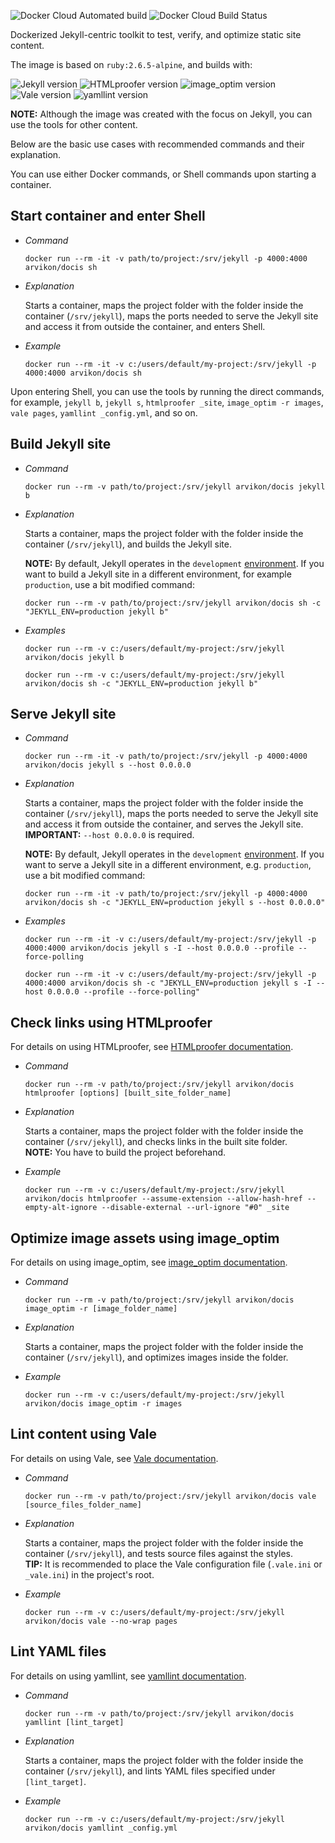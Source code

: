 ![Docker Cloud Automated build](https://img.shields.io/docker/cloud/automated/arvikon/docis) ![Docker Cloud Build Status](https://img.shields.io/docker/cloud/build/arvikon/docis)

Dockerized Jekyll-centric toolkit to test, verify, and optimize static site content.

The image is based on `ruby:2.6.5-alpine`, and builds with:

![Jekyll version](https://img.shields.io/badge/Jekyll-4.0.0-informational) ![HTMLproofer version](https://img.shields.io/badge/HTMLproofer-3.15.1-informational) ![image_optim version](https://img.shields.io/badge/image__optim-0.26.5-informational) ![Vale version](https://img.shields.io/badge/Vale-2.0.0--beta.2-informational) ![yamllint version](https://img.shields.io/badge/yamllint-1.17.0-informational)

**NOTE:** Although the image was created with the focus on Jekyll, you can use the tools for other content.

Below are the basic use cases with recommended commands and their explanation.

You can use either Docker commands, or Shell commands upon starting a container.

## Start container and enter Shell

- _Command_

  ```
  docker run --rm -it -v path/to/project:/srv/jekyll -p 4000:4000 arvikon/docis sh
  ```

- _Explanation_

  Starts a container, maps the project folder with the folder inside the container (`/srv/jekyll`), maps the ports needed to serve the Jekyll site and access it from outside the container, and enters Shell.

- _Example_

  ```
  docker run --rm -it -v c:/users/default/my-project:/srv/jekyll -p 4000:4000 arvikon/docis sh
  ```

Upon entering Shell, you can use the tools by running the direct commands, for example, `jekyll b`, `jekyll s`, `htmlproofer _site`, `image_optim -r images`, `vale pages`, `yamllint _config.yml`, and so on.

## Build Jekyll site

- _Command_

  ```
  docker run --rm -v path/to/project:/srv/jekyll arvikon/docis jekyll b
  ```

- _Explanation_

  Starts a container, maps the project folder with the folder inside the container (`/srv/jekyll`), and builds the Jekyll site.

  **NOTE:** By default, Jekyll operates in the `development` [environment](https://jekyllrb.com/docs/configuration/environments/). If you want to build a Jekyll site in a different environment, for example `production`, use a bit modified command:

  ```
  docker run --rm -v path/to/project:/srv/jekyll arvikon/docis sh -c "JEKYLL_ENV=production jekyll b"
  ```

- _Examples_

  ```
  docker run --rm -v c:/users/default/my-project:/srv/jekyll arvikon/docis jekyll b
  ```

  ```
  docker run --rm -v c:/users/default/my-project:/srv/jekyll arvikon/docis sh -c "JEKYLL_ENV=production jekyll b"
  ```

## Serve Jekyll site

- _Command_

  ```
  docker run --rm -it -v path/to/project:/srv/jekyll -p 4000:4000 arvikon/docis jekyll s --host 0.0.0.0
  ```

- _Explanation_

  Starts a container, maps the project folder with the folder inside the container (`/srv/jekyll`), maps the ports needed to serve the Jekyll site and access it from outside the container, and serves the Jekyll site.<br/>**IMPORTANT:** `--host 0.0.0.0` is required.

  **NOTE:** By default, Jekyll operates in the `development` [environment](https://jekyllrb.com/docs/configuration/environments/). If you want to serve a Jekyll site in a different environment, e.g. `production`, use a bit modified command:

  ```
  docker run --rm -it -v path/to/project:/srv/jekyll -p 4000:4000 arvikon/docis sh -c "JEKYLL_ENV=production jekyll s --host 0.0.0.0"
  ```

- _Examples_

  ```
  docker run --rm -it -v c:/users/default/my-project:/srv/jekyll -p 4000:4000 arvikon/docis jekyll s -I --host 0.0.0.0 --profile --force-polling
  ```

  ```
  docker run --rm -it -v c:/users/default/my-project:/srv/jekyll -p 4000:4000 arvikon/docis sh -c "JEKYLL_ENV=production jekyll s -I --host 0.0.0.0 --profile --force-polling"
  ```

## Check links using HTMLproofer

For details on using HTMLproofer, see [HTMLproofer documentation](https://github.com/gjtorikian/html-proofer/).

- _Command_

  ```
  docker run --rm -v path/to/project:/srv/jekyll arvikon/docis htmlproofer [options] [built_site_folder_name]
  ```

- _Explanation_

  Starts a container, maps the project folder with the folder inside the container (`/srv/jekyll`), and checks links in the built site folder.<br/>**NOTE:** You have to build the project beforehand.

- _Example_

  ```
  docker run --rm -v c:/users/default/my-project:/srv/jekyll arvikon/docis htmlproofer --assume-extension --allow-hash-href --empty-alt-ignore --disable-external --url-ignore "#0" _site

## Optimize image assets using image_optim

For details on using image_optim, see [image_optim documentation](https://github.com/toy/image_optim/).

- _Command_

  ```
  docker run --rm -v path/to/project:/srv/jekyll arvikon/docis image_optim -r [image_folder_name]
  ```

- _Explanation_

  Starts a container, maps the project folder with the folder inside the container (`/srv/jekyll`), and optimizes images inside the folder.

- _Example_

  ```
  docker run --rm -v c:/users/default/my-project:/srv/jekyll arvikon/docis image_optim -r images
  ```

## Lint content using Vale

For details on using Vale, see [Vale documentation](https://errata-ai.github.io/vale/).

- _Command_

  ```
  docker run --rm -v path/to/project:/srv/jekyll arvikon/docis vale [source_files_folder_name]
  ```

- _Explanation_

  Starts a container, maps the project folder with the folder inside the container (`/srv/jekyll`), and tests source files against the styles.<br/>**TIP:** It is recommended to place the Vale configuration file (`.vale.ini` or `_vale.ini`) in the project's root.

- _Example_

  ```
  docker run --rm -v c:/users/default/my-project:/srv/jekyll arvikon/docis vale --no-wrap pages
  ```

## Lint YAML files

For details on using yamllint, see [yamllint documentation](https://yamllint.readthedocs.io/).

- _Command_

  ```
  docker run --rm -v path/to/project:/srv/jekyll arvikon/docis yamllint [lint_target]
  ```

- _Explanation_

  Starts a container, maps the project folder with the folder inside the container (`/srv/jekyll`), and lints YAML files specified under `[lint_target]`.

- _Example_

  ```
  docker run --rm -v c:/users/default/my-project:/srv/jekyll arvikon/docis yamllint _config.yml
  ```